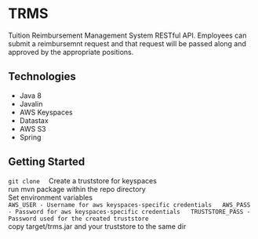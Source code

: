 # TRMS
Tuition Reimbursement Management System RESTful API. Employees can submit a reimbursemnt request and that request will be passed along and approved by the appropriate positions.

## Technologies
- Java 8
- Javalin
- AWS Keyspaces
- Datastax
- AWS S3
- Spring

## Getting Started
`git clone  `
Create a truststore for keyspaces  
run mvn package within the repo directory  
Set environment variables  
`AWS_USER - Username for aws keyspaces-specific credentials  
AWS_PASS - Password for aws keyspaces-specific credentials  
TRUSTSTORE_PASS - Password used for the created truststore`  
copy target/trms.jar and your truststore to the same dir  
